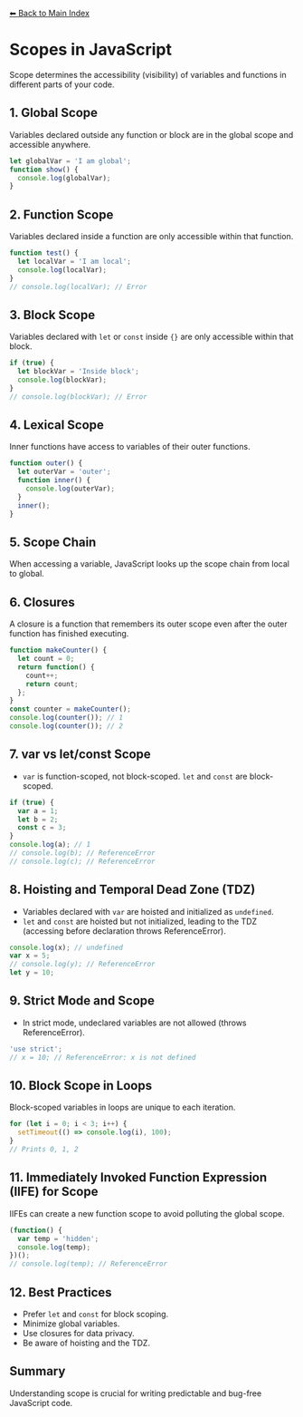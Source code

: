[⬅ Back to Main Index](../README.md)

# Scopes in JavaScript

Scope determines the accessibility (visibility) of variables and functions in different parts of your code.

## 1. Global Scope
Variables declared outside any function or block are in the global scope and accessible anywhere.
```js
let globalVar = 'I am global';
function show() {
  console.log(globalVar);
}
```

## 2. Function Scope
Variables declared inside a function are only accessible within that function.
```js
function test() {
  let localVar = 'I am local';
  console.log(localVar);
}
// console.log(localVar); // Error
```

## 3. Block Scope
Variables declared with `let` or `const` inside `{}` are only accessible within that block.
```js
if (true) {
  let blockVar = 'Inside block';
  console.log(blockVar);
}
// console.log(blockVar); // Error
```

## 4. Lexical Scope
Inner functions have access to variables of their outer functions.
```js
function outer() {
  let outerVar = 'outer';
  function inner() {
    console.log(outerVar);
  }
  inner();
}
```

## 5. Scope Chain
When accessing a variable, JavaScript looks up the scope chain from local to global.

## 6. Closures
A closure is a function that remembers its outer scope even after the outer function has finished executing.
```js
function makeCounter() {
  let count = 0;
  return function() {
    count++;
    return count;
  };
}
const counter = makeCounter();
console.log(counter()); // 1
console.log(counter()); // 2
```

## 7. var vs let/const Scope
- `var` is function-scoped, not block-scoped. `let` and `const` are block-scoped.
```js
if (true) {
  var a = 1;
  let b = 2;
  const c = 3;
}
console.log(a); // 1
// console.log(b); // ReferenceError
// console.log(c); // ReferenceError
```

## 8. Hoisting and Temporal Dead Zone (TDZ)
- Variables declared with `var` are hoisted and initialized as `undefined`.
- `let` and `const` are hoisted but not initialized, leading to the TDZ (accessing before declaration throws ReferenceError).
```js
console.log(x); // undefined
var x = 5;
// console.log(y); // ReferenceError
let y = 10;
```

## 9. Strict Mode and Scope
- In strict mode, undeclared variables are not allowed (throws ReferenceError).
```js
'use strict';
// x = 10; // ReferenceError: x is not defined
```

## 10. Block Scope in Loops
Block-scoped variables in loops are unique to each iteration.
```js
for (let i = 0; i < 3; i++) {
  setTimeout(() => console.log(i), 100);
}
// Prints 0, 1, 2
```

## 11. Immediately Invoked Function Expression (IIFE) for Scope
IIFEs can create a new function scope to avoid polluting the global scope.
```js
(function() {
  var temp = 'hidden';
  console.log(temp);
})();
// console.log(temp); // ReferenceError
```

## 12. Best Practices
- Prefer `let` and `const` for block scoping.
- Minimize global variables.
- Use closures for data privacy.
- Be aware of hoisting and the TDZ.

## Summary
Understanding scope is crucial for writing predictable and bug-free JavaScript code.